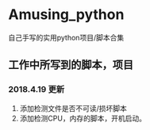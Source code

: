 # Amusing_python
自己手写的实用python项目/脚本合集
## 工作中所写到的脚本，项目

### 2018.4.19 更新
1. 添加检测文件是否不可读/损坏脚本
2. 添加检测CPU，内存的脚本，开机启动。
